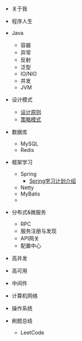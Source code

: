 * 关于我
* 程序人生

* Java
  * 容器
  * 异常
  * 反射
  * 泛型
  * IO/NIO
  * 并发
  * JVM
* 设计模式
  * [设计原则](./docs/design_mode/设计原则.md)
  * [策略模式](./docs/design_mode/策略模式.md)
* 数据库
  * MySQL
  * Redis
* 框架学习
  * Spring
    * [Spring学习计划介绍](./docs/framework/spring/spring-手写.md)
  * Netty
  * MyBatis
  * 
* 分布式&微服务
  * RPC
  * 服务注册与发现
  * API网关
  * 配置中心
* 高并发
* 高可用
* 中间件
* 计算机网络
* 操作系统
* 刷题总结
  * LeetCode
  

